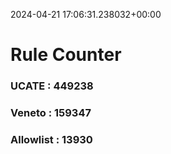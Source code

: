 2024-04-21 17:06:31.238032+00:00
# Rule Counter 
 ### UCATE : 449238

 ### Veneto : 159347

 ### Allowlist : 13930